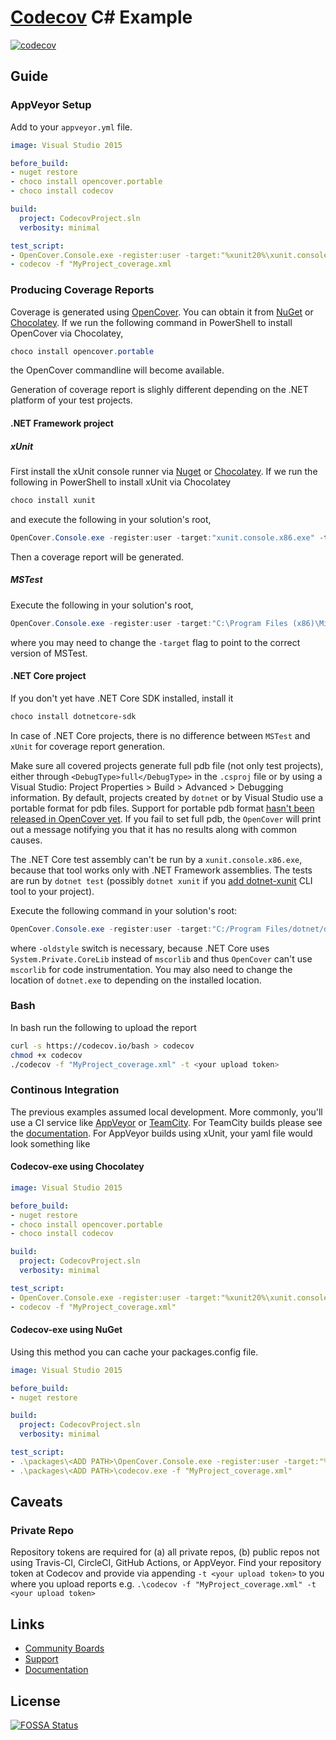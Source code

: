 # [Codecov](https://codecov.io) C# Example

[![codecov](https://codecov.io/gh/NikitaBuschan/TravisTestRepo/branch/master/graph/badge.svg?token=YDXZDOY1NE)](https://codecov.io/gh/NikitaBuschan/TravisTestRepo)

## Guide
### AppVeyor Setup
Add to your `appveyor.yml` file.
```yml
image: Visual Studio 2015

before_build:
- nuget restore
- choco install opencover.portable
- choco install codecov

build:
  project: CodecovProject.sln
  verbosity: minimal

test_script:
- OpenCover.Console.exe -register:user -target:"%xunit20%\xunit.console.x86.exe" -targetargs:".\MyUnitTests\bin\Debug\MyUnitTests.dll -noshadow" -filter:"+[UnitTestTargetProject*]* -[MyUnitTests*]*" -output:".\MyProject_coverage.xml"
- codecov -f "MyProject_coverage.xml
```
### Producing Coverage Reports
Coverage is generated using [OpenCover](https://github.com/OpenCover/opencover). You can obtain it from [NuGet](https://www.nuget.org/packages/opencover) or [Chocolatey](https://chocolatey.org/packages/opencover.portable). If we run the following command in PowerShell to install OpenCover via Chocolatey, 

```powershell
choco install opencover.portable
```

the OpenCover commandline will become available.

Generation of coverage report is slighly different depending on the .NET platform of your test projects.

#### .NET Framework project

##### xUnit

First install the xUnit console runner via [Nuget](https://www.nuget.org/packages/xunit.runner.console/2.3.0-beta1-build3642) or [Chocolatey](https://chocolatey.org/packages/XUnit). If we run the following in PowerShell to install xUnit via Chocolatey

```powershell
choco install xunit
```

and execute the following in your solution's root,

```powershell
OpenCover.Console.exe -register:user -target:"xunit.console.x86.exe" -targetargs:".\MyUnitTests\bin\Debug\MyUnitTests.dll -noshadow" -filter:"+[UnitTestTargetProject*]* -[MyUnitTests*]*" -output:".\MyProject_coverage.xml"
```

Then a coverage report will be generated.

##### MSTest

Execute the following in your solution's root,

```powershell
OpenCover.Console.exe -register:user -target:"C:\Program Files (x86)\Microsoft Visual Studio 14.0\Common7\IDE\MSTest.exe" -targetargs:"/testcontainer:"".\MyUnitTests\bin\Debug\MyUnitTests.dll" -filter:"+[UnitTestTargetProject*]* -[MyUnitTests*]*" -output:".\MyProject_coverage.xml"
```

where you may need to change the `-target` flag to point to the correct version of MSTest.


#### .NET Core project

If you don't yet have .NET Core SDK installed, install it

```powershell
choco install dotnetcore-sdk
```

In case of .NET Core projects, there is no difference between `MSTest` and `xUnit` for coverage report generation.

Make sure all covered projects generate full pdb file (not only test projects), either through `<DebugType>full</DebugType>` in the `.csproj` file or by using a Visual Studio: Project Properties > Build > Advanced > Debugging information. By default, projects created by `dotnet` or by Visual Studio use a portable format for pdb files. Support for portable pdb format [hasn't been released in OpenCover yet](https://github.com/OpenCover/opencover/issues/610). If you fail to set full pdb, the `OpenCover` will print out a message notifying you that it has no results along with common causes.

The .NET Core test assembly can't be run by a `xunit.console.x86.exe`, because that tool works only with .NET Framework assemblies. The tests are run by `dotnet test` (possibly `dotnet xunit` if you [add dotnet-xunit](https://xunit.github.io/docs/getting-started-dotnet-core.html#create-project) CLI tool to your project).

Execute the following command in your solution's root:

```powershell
OpenCover.Console.exe -register:user -target:"C:/Program Files/dotnet/dotnet.exe" -targetargs:test -filter:"+[UnitTestTargetProject*]* -[MyUnitTests*]*" -output:".\MyProject_coverage.xml" -oldstyle
```

where `-oldstyle` switch is necessary, because .NET Core uses `System.Private.CoreLib` instead of `mscorlib` and thus `OpenCover` can't use  `mscorlib` for code instrumentation. You may also need to change the location of `dotnet.exe` to depending on the installed location.

### Bash
In bash run the following to upload the report

```bash
curl -s https://codecov.io/bash > codecov
chmod +x codecov
./codecov -f "MyProject_coverage.xml" -t <your upload token>
```

### Continous Integration

The previous examples assumed local development. More commonly, you'll use a CI service like [AppVeyor](https://www.appveyor.com/) or [TeamCity](https://www.jetbrains.com/teamcity/). For TeamCity builds please see the [documentation](https://github.com/codecov/codecov-exe#teamcity). For AppVeyor builds using xUnit, your yaml file would look something like

#### Codecov-exe using Chocolatey

```yaml
image: Visual Studio 2015

before_build:
- nuget restore
- choco install opencover.portable
- choco install codecov

build:
  project: CodecovProject.sln
  verbosity: minimal

test_script:
- OpenCover.Console.exe -register:user -target:"%xunit20%\xunit.console.x86.exe" -targetargs:".\MyUnitTests\bin\Debug\MyUnitTests.dll -noshadow" -filter:"+[UnitTestTargetProject*]* -[MyUnitTests*]*" -output:".\MyProject_coverage.xml"
- codecov -f "MyProject_coverage.xml"
```

#### Codecov-exe using NuGet

Using this method you can cache your packages.config file.

```yaml
image: Visual Studio 2015

before_build:
- nuget restore

build:
  project: CodecovProject.sln
  verbosity: minimal

test_script:
- .\packages\<ADD PATH>\OpenCover.Console.exe -register:user -target:"%xunit20%\xunit.console.x86.exe" -targetargs:".\MyUnitTests\bin\Debug\MyUnitTests.dll -noshadow" -filter:"+[UnitTestTargetProject*]* -[MyUnitTests*]*" -output:".\MyProject_coverage.xml"
- .\packages\<ADD PATH>\codecov.exe -f "MyProject_coverage.xml"
```

## Caveats
### Private Repo
Repository tokens are required for (a) all private repos, (b) public repos not using Travis-CI, CircleCI, GitHub Actions, or AppVeyor. Find your repository token at Codecov and provide via appending `-t <your upload token>` to you where you upload reports e.g. `.\codecov -f "MyProject_coverage.xml" -t <your upload token>`

## Links
- [Community Boards](https://community.codecov.io)
- [Support](https://codecov.io/support)
- [Documentation](https://docs.codecov.io)


## License
[![FOSSA Status](https://app.fossa.com/api/projects/git%2Bgithub.com%2Fcodecov%2Fexample-csharp.svg?type=large)](https://app.fossa.com/projects/git%2Bgithub.com%2Fcodecov%2Fexample-csharp?ref=badge_large)